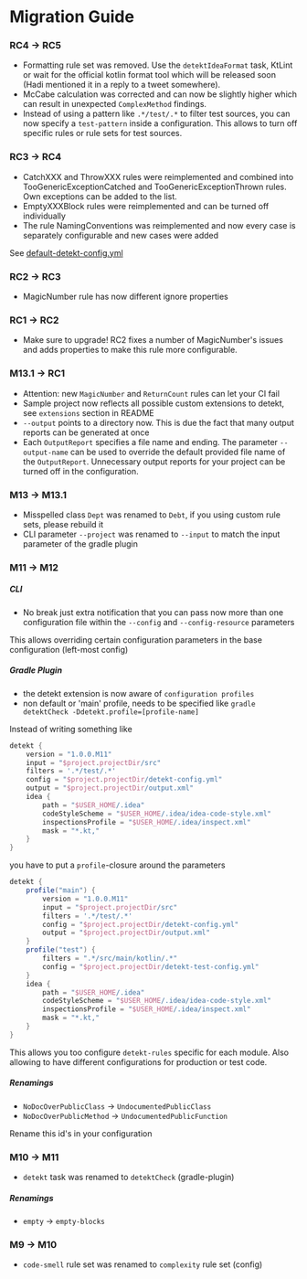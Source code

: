 # Migration Guide


### RC4 -> RC5

- Formatting rule set was removed. Use the `detektIdeaFormat` task, KtLint or wait for the official kotlin format 
tool which will be released soon (Hadi mentioned it in a reply to a tweet somewhere).
- McCabe calculation was corrected and can now be slightly higher which can result in unexpected `ComplexMethod` 
findings.
- Instead of using a pattern like `.*/test/.*` to filter test sources, you can now specify a `test-pattern` inside a 
configuration. This allows to turn off specific rules or rule sets for test sources.

### RC3 -> RC4

- CatchXXX and ThrowXXX rules were reimplemented and combined into TooGenericExceptionCatched and 
TooGenericExceptionThrown rules. Own exceptions can be added to the list.
- EmptyXXXBlock rules were reimplemented and can be turned off individually 
- The rule NamingConventions was reimplemented and now every case is separately configurable and new cases were added

See [default-detekt-config.yml](detekt-cli/src/main/resources/default-detekt-config.yml)

### RC2 -> RC3

- MagicNumber rule has now different ignore properties

### RC1 -> RC2

- Make sure to upgrade! RC2 fixes a number of MagicNumber's issues 
and adds properties to make this rule more configurable.

### M13.1 -> RC1

- Attention: new `MagicNumber` and `ReturnCount` rules can let your CI fail
- Sample project now reflects all possible custom extensions to detekt, see `extensions` section in README
- `--output` points to a directory now. This is due the fact that many output reports can be generated at once
- Each `OutputReport` specifies a file name and ending. The parameter `--output-name` can be used to override the 
default provided file name of the `OutputReport`. Unnecessary output reports for your project can be turned off in 
the configuration.

### M13 -> M13.1

- Misspelled class `Dept` was renamed to `Debt`, if you using custom rule sets, please rebuild it
- CLI parameter `--project` was renamed to `--input` to match the input parameter of the gradle plugin

### M11 -> M12

##### CLI

- No break just extra notification that you can pass now more than one configuration file within the `--config` and `--config-resource` parameters

This allows overriding certain configuration parameters in the base configuration (left-most config)

##### Gradle Plugin

- the detekt extension is now aware of `configuration profiles`
- non default or 'main' profile, needs to be specified like `gradle detektCheck -Ddetekt.profile=[profile-name]`

Instead of writing something like

```groovy
detekt {
    version = "1.0.0.M11"
    input = "$project.projectDir/src"
    filters = '.*/test/.*'
    config = "$project.projectDir/detekt-config.yml"
    output = "$project.projectDir/output.xml"
    idea {
        path = "$USER_HOME/.idea"
        codeStyleScheme = "$USER_HOME/.idea/idea-code-style.xml"
        inspectionsProfile = "$USER_HOME/.idea/inspect.xml"
        mask = "*.kt,"
    }
}
```

you have to put a `profile`-closure around the parameters

```groovy
detekt {
    profile("main") {
        version = "1.0.0.M11"
        input = "$project.projectDir/src"
        filters = '.*/test/.*'
        config = "$project.projectDir/detekt-config.yml"
        output = "$project.projectDir/output.xml"
    }
    profile("test") {
        filters = ".*/src/main/kotlin/.*"
        config = "$project.projectDir/detekt-test-config.yml"
    }
    idea {
        path = "$USER_HOME/.idea"
        codeStyleScheme = "$USER_HOME/.idea/idea-code-style.xml"
        inspectionsProfile = "$USER_HOME/.idea/inspect.xml"
        mask = "*.kt,"
    }
}
```

This allows you too configure `detekt-rules` specific for each module. Also allowing to have different configurations for production or test code.

##### Renamings

- `NoDocOverPublicClass` -> `UndocumentedPublicClass`
- `NoDocOverPublicMethod` -> `UndocumentedPublicFunction`

Rename this id's in your configuration

### M10 -> M11

- `detekt` task was renamed to `detektCheck` (gradle-plugin)

##### Renamings
- `empty` -> `empty-blocks`

### M9 -> M10

- `code-smell` rule set was renamed to `complexity` rule set (config)
